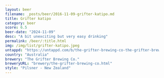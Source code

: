 ```yaml
---
layout: beer
filename: _posts/beer/2016-11-09-grifter-katipo.md
title: Grifter katipo
category: beer
score: 6.5
beer-date: "2024-11-09"
desc: "A bit unexciting but very easy drinking"
permalink: /beer/:title.html
img: /img/list/grifter-katipo.jpeg
untappd: "https://untappd.com/b/the-grifter-brewing-co-the-grifter-brewing-co-katipo-nz-pilsner/5537166"
country: "Australia"
brewery: "The Grifter Brewing Co."
breweryURL: "brewery/the-grifter-brewing-co.html"
style: "Pilsner - New Zealand"
---
```

